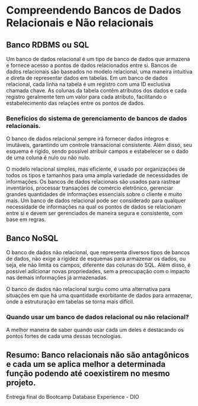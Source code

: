 # Compreendendo Bancos de Dados Relacionais e Não relacionais


<h2>Banco RDBMS ou SQL</h2>
Um banco de dados relacional é um tipo de banco de dados que armazena e fornece acesso a pontos de dados relacionados entre si. Bancos de dados relacionais são baseados no modelo relacional, uma maneira intuitiva e direta de representar dados em tabelas. Em um banco de dados relacional, cada linha na tabela é um registro com uma ID exclusiva chamada chave. As colunas da tabela contêm atributos dos dados e cada registro geralmente tem um valor para cada atributo, facilitando o estabelecimento das relações entre os pontos de dados.

<h3>Benefícios do sistema de gerenciamento de bancos de dados relacionais.</h3>

O banco de dados relacional sempre irá fornecer dados íntegros e imutáveis, garantindo um controle transacional consistente. Além disso, seu esquema é rígido, sendo possível atribuir campos e estabelecer se o dado de uma coluna é nulo ou não nulo.

O modelo relacional simples, mas eficiente, é usado por organizações de todos os tipos e tamanhos para uma ampla variedade de necessidades de informações. Os bancos de dados relacionais são usados para rastrear inventários, processar transações de comércio eletrônico, gerenciar grandes quantidades de informações essenciais sobre o cliente e muito mais. Um banco de dados relacional pode ser considerado para qualquer necessidade de informações na qual os pontos de dados se relacionam entre si e devem ser gerenciados de maneira segura e consistente, com base em regras.


<h2>Banco NoSQL</h2>
O banco de dados não relacional, que representa diversos tipos de bancos de dados, não exige a rigidez de esquemas para armazenar os dados, ou seja, ele não limita os campos, diferente das colunas do SQL. Além disso, é possível adicionar novas propriedades, sem a preocupação com o impacto nas demais informações já armazenadas.

O banco de dados não relacional surgiu como uma alternativa para situações em que há uma quantidade exorbitante de dados para armazenar, onde a estruturação em tabelas se torna mais difícil.

<h3>Quando usar um banco de dados relacional ou não relacional?</h3>

A melhor maneira de saber quando usar cada um deles é destacando os pontos fortes de cada uma dessas tecnologias.



<h2>Resumo: Banco relacionais não são antagônicos e cada um se aplica melhor a determinada função podendo até coexistirem no mesmo projeto.</h2>

Entrega final do Bootcamp Database Experience - DIO
